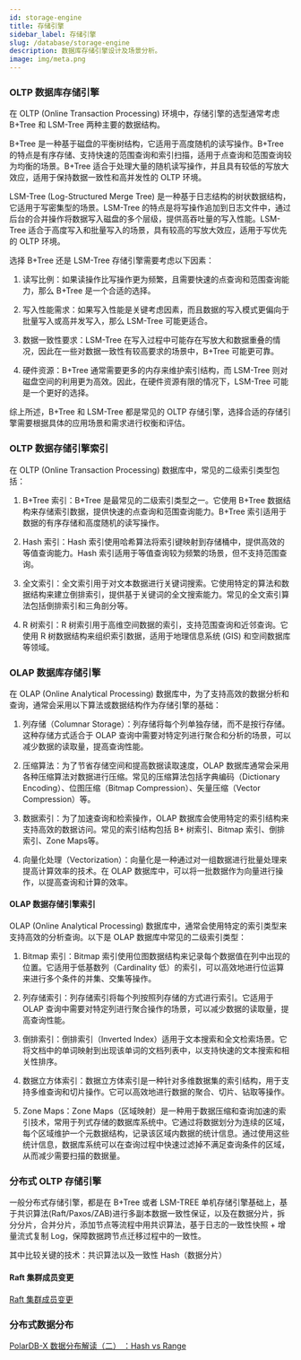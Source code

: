 ```yaml
---
id: storage-engine
title: 存储引擎
sidebar_label: 存储引擎
slug: /database/storage-engine
description: 数据库存储引擎设计及场景分析。
image: img/meta.png
---
```


### OLTP 数据库存储引擎

在 OLTP (Online Transaction Processing) 环境中，存储引擎的选型通常考虑 B+Tree 和 LSM-Tree 两种主要的数据结构。

B+Tree 是一种基于磁盘的平衡树结构，它适用于高度随机的读写操作。B+Tree 的特点是有序存储、支持快速的范围查询和索引扫描，适用于点查询和范围查询较为均衡的场景。B+Tree 适合于处理大量的随机读写操作，并且具有较低的写放大效应，适用于保持数据一致性和高并发性的 OLTP 环境。

LSM-Tree (Log-Structured Merge Tree) 是一种基于日志结构的树状数据结构，它适用于写密集型的场景。LSM-Tree 的特点是将写操作追加到日志文件中，通过后台的合并操作将数据写入磁盘的多个层级，提供高吞吐量的写入性能。LSM-Tree 适合于高度写入和批量写入的场景，具有较高的写放大效应，适用于写优先的 OLTP 环境。

选择 B+Tree 还是 LSM-Tree 存储引擎需要考虑以下因素：

1. 读写比例：如果读操作比写操作更为频繁，且需要快速的点查询和范围查询能力，那么 B+Tree 是一个合适的选择。

2. 写入性能需求：如果写入性能是关键考虑因素，而且数据的写入模式更偏向于批量写入或高并发写入，那么 LSM-Tree 可能更适合。

3. 数据一致性要求：LSM-Tree 在写入过程中可能存在写放大和数据重叠的情况，因此在一些对数据一致性有较高要求的场景中，B+Tree 可能更可靠。

4. 硬件资源：B+Tree 通常需要更多的内存来维护索引结构，而 LSM-Tree 则对磁盘空间的利用更为高效。因此，在硬件资源有限的情况下，LSM-Tree 可能是一个更好的选择。

综上所述，B+Tree 和 LSM-Tree 都是常见的 OLTP 存储引擎，选择合适的存储引擎需要根据具体的应用场景和需求进行权衡和评估。

### OLTP 数据存储引擎索引

在 OLTP (Online Transaction Processing) 数据库中，常见的二级索引类型包括：

1. B+Tree 索引：B+Tree 是最常见的二级索引类型之一。它使用 B+Tree 数据结构来存储索引数据，提供快速的点查询和范围查询能力。B+Tree 索引适用于数据的有序存储和高度随机的读写操作。

2. Hash 索引：Hash 索引使用哈希算法将索引键映射到存储桶中，提供高效的等值查询能力。Hash 索引适用于等值查询较为频繁的场景，但不支持范围查询。

3. 全文索引：全文索引用于对文本数据进行关键词搜索。它使用特定的算法和数据结构来建立倒排索引，提供基于关键词的全文搜索能力。常见的全文索引算法包括倒排索引和三角剖分等。

4. R 树索引：R 树索引用于高维空间数据的索引，支持范围查询和近邻查询。它使用 R 树数据结构来组织索引数据，适用于地理信息系统 (GIS) 和空间数据库等领域。


### OLAP 数据库存储引擎

在 OLAP (Online Analytical Processing) 数据库中，为了支持高效的数据分析和查询，通常会采用以下算法或数据结构作为存储引擎的基础：

1. 列存储（Columnar Storage）：列存储将每个列单独存储，而不是按行存储。这种存储方式适合于 OLAP 查询中需要对特定列进行聚合和分析的场景，可以减少数据的读取量，提高查询性能。

2. 压缩算法：为了节省存储空间和提高数据读取速度，OLAP 数据库通常会采用各种压缩算法对数据进行压缩。常见的压缩算法包括字典编码（Dictionary Encoding）、位图压缩（Bitmap Compression）、矢量压缩（Vector Compression）等。

3. 数据索引：为了加速查询和检索操作，OLAP 数据库会使用特定的索引结构来支持高效的数据访问。常见的索引结构包括 B+ 树索引、Bitmap 索引、倒排索引、Zone Maps等。

4. 向量化处理（Vectorization）：向量化是一种通过对一组数据进行批量处理来提高计算效率的技术。在 OLAP 数据库中，可以将一批数据作为向量进行操作，以提高查询和计算的效率。

#### OLAP 数据存储引擎索引

OLAP (Online Analytical Processing) 数据库中，通常会使用特定的索引类型来支持高效的分析查询。以下是 OLAP 数据库中常见的二级索引类型：

1. Bitmap 索引：Bitmap 索引使用位图数据结构来记录每个数据值在列中出现的位置。它适用于低基数列（Cardinality 低）的索引，可以高效地进行位运算来进行多个条件的并集、交集等操作。

2. 列存储索引：列存储索引将每个列按照列存储的方式进行索引。它适用于 OLAP 查询中需要对特定列进行聚合操作的场景，可以减少数据的读取量，提高查询性能。

3. 倒排索引：倒排索引（Inverted Index）适用于文本搜索和全文检索场景。它将文档中的单词映射到出现该单词的文档列表中，以支持快速的文本搜索和相关性排序。

4. 数据立方体索引：数据立方体索引是一种针对多维数据集的索引结构，用于支持多维查询和切片操作。它可以高效地进行数据的聚合、切片、钻取等操作。

5. Zone Maps：Zone Maps（区域映射）是一种用于数据压缩和查询加速的索引技术，常用于列式存储的数据库系统中。它通过将数据划分为连续的区域，每个区域维护一个元数据结构，记录该区域内数据的统计信息。通过使用这些统计信息，数据库系统可以在查询过程中快速过滤掉不满足查询条件的区域，从而减少需要扫描的数据量。

### 分布式 OLTP 存储引擎

一般分布式存储引擎，都是在 B+Tree 或者 LSM-TREE 单机存储引擎基础上，基于共识算法(Raft/Paxos/ZAB)进行多副本数据一致性保证，以及在数据分片，拆分分片，合并分片，添加节点等流程中用共识算法，基于日志的一致性快照 + 增量流式复制 Log，保障数据跨节点迁移过程中的一致性。

其中比较关键的技术：共识算法以及一致性 Hash（数据分片）

#### Raft 集群成员变更

[Raft 集群成员变更](https://qeesung.github.io/2020/05/31/Raft-%E9%9B%86%E7%BE%A4%E6%88%90%E5%91%98%E5%8F%98%E6%9B%B4.html)

### 分布式数据分布

[PolarDB-X 数据分布解读（二） ：Hash vs Range](https://zhuanlan.zhihu.com/p/424174858)
